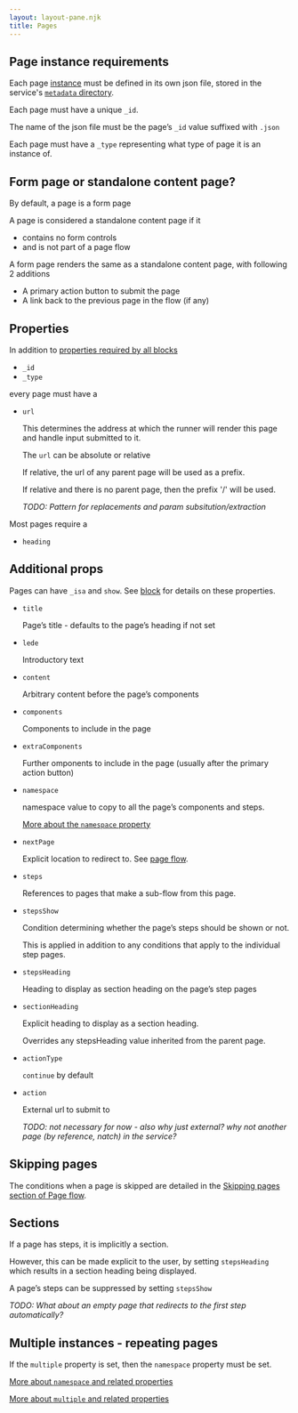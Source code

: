 ```yaml
---
layout: layout-pane.njk
title: Pages
---
```


## Page instance requirements

Each page [instance](/glossary#instance) must be defined in its own json file, stored in the service's [`metadata` directory](/overview/storage#service-data).

Each page must have a unique `_id`.

The name of the json file must be the page’s `_id` value suffixed with `.json`

Each page must have a `_type` representing what type of page it is an instance of.

## Form page or standalone content page?

By default, a page is a form page 

A page is considered a standalone content page if it

- contains no form controls
- and is not part of a page flow 

A form page renders the same as a standalone content page, with following 2 additions

- A primary action button to submit the page
- A link back to the previous page in the flow (if any)


## Properties

In addition to [properties required by all blocks](/overview/block)

- `_id`
- `_type`

every page must have a

- `url`

  This determines the address at which the runner will render this page and handle input submitted to it.

  The `url` can be absolute or relative
  
  If relative, the url of any parent page will be used as a prefix.

  If relative and there is no parent page, then the prefix '/' will be used.

  *TODO: Pattern for replacements and param subsitution/extraction*

Most pages require a

- `heading`

## Additional props

Pages can have `_isa` and `show`. See [block](/overview/block) for details on these properties.

- `title`

  Page’s title - defaults to the page’s heading if not set
- `lede`

  Introductory text

- `content`

  Arbitrary content before the page’s components

- `components`

  Components to include in the page

- `extraComponents`

  Further omponents to include in the page (usually after the primary action button)

- `namespace`

  namespace value to copy to all the page’s components and steps.

  [More about the `namespace` property](/overview/namespace)

- `nextPage`

  Explicit location to redirect to. See [page flow](/overview/flow).

- `steps`

  References to pages that make a sub-flow from this page.

- `stepsShow`

  Condition determining whether the page’s steps should be shown or not.

  This is applied in addition to any conditions that apply to the individual step pages.

- `stepsHeading`

  Heading to display as section heading on the page’s step pages

- `sectionHeading`

  Explicit heading to display as a section heading.

  Overrides any stepsHeading value inherited from the parent page.

- `actionType`

  `continue` by default

- `action`

  External url to submit to

  *TODO: not necessary for now - also why just external? why not another page (by reference, natch) in the service?*


## Skipping pages

The conditions when a page is skipped are detailed in the [Skipping pages section of Page flow](/overview/flow).


## Sections

If a page has steps, it is implicitly a section.

However, this can be made explicit to the user, by setting `stepsHeading` which results in a section heading being displayed.

A page’s steps can be suppressed by setting `stepsShow`

*TODO: What about an empty page that redirects to the first step automatically?*


## Multiple instances - repeating pages

If the `multiple` property is set, then the `namespace` property must be set.

[More about `namespace` and related properties](/overview/namespace)

[More about `multiple` and related properties](/overview/multiple)
